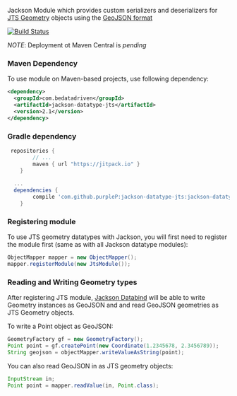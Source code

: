 
Jackson Module which provides custom serializers and deserializers for
[JTS Geometry](http://www.vividsolutions.com/jts/javadoc/com/vividsolutions/jts/geom/Geometry.html) objects
using the [GeoJSON format](http://www.geojson.org/geojson-spec.html)

[![Build Status](https://jenkins.bedatadriven.com/job/jackson-datatype-jts/badge/icon)](https://jenkins.bedatadriven.com/job/jackson-datatype-jts/)

*NOTE*: Deployment ot Maven Central is _*pending*_

### Maven Dependency

To use module on Maven-based projects, use following dependency:

```xml
<dependency>
  <groupId>com.bedatadriven</groupId>
  <artifactId>jackson-datatype-jts</artifactId>
  <version>2.1</version>
</dependency>    
```


### Gradle dependency


```gradle
 repositories {
        // ...
        maven { url "https://jitpack.io" }
    }
    
  ...
  dependencies {
	    compile 'com.github.purpleP:jackson-datatype-jts:jackson-datatype-jts-1.1.1'
	}
```


### Registering module

To use JTS geometry datatypes with Jackson, you will first need to register the module first (same as
with all Jackson datatype modules):

```java
ObjectMapper mapper = new ObjectMapper();
mapper.registerModule(new JtsModule());
```

### Reading and Writing Geometry types

After registering JTS module, [Jackson Databind](https://github.com/FasterXML/jackson-databind)
will be able to write Geometry instances as GeoJSON and
and read GeoJSON geometries as JTS Geometry objects.

To write a Point object as GeoJSON:

```java
GeometryFactory gf = new GeometryFactory();
Point point = gf.createPoint(new Coordinate(1.2345678, 2.3456789));
String geojson = objectMapper.writeValueAsString(point);
```

You can also read GeoJSON in as JTS geometry objects:

```java
InputStream in;
Point point = mapper.readValue(in, Point.class);
```
